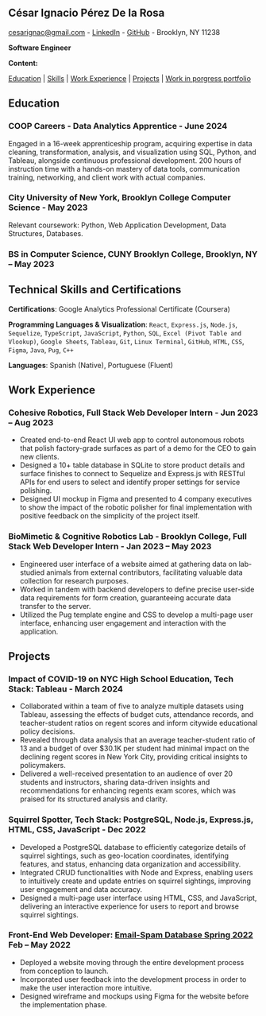 ## César Ignacio Pérez De la Rosa

cesarignac@gmail.com - [LinkedIn] - [GitHub] - Brooklyn, NY 11238

**Software Engineer**

**Content:**

 [Education] | [Skills] | [Work Experience] |  [Projects] | [Work in porgress portfolio]


## Education

### COOP Careers - Data Analytics Apprentice - June 2024

Engaged in a 16-week apprenticeship program, acquiring expertise in data cleaning, transformation, analysis, and visualization using SQL, Python, and Tableau, alongside continuous professional development.
200 hours of instruction time with a hands-on mastery of data tools, communication training, networking, and client work with actual companies.

### City University of New York, Brooklyn College Computer Science	- May 2023

Relevant coursework: Python, Web Application Development, Data Structures, Databases.

### BS in Computer Science, CUNY Brooklyn College, Brooklyn, NY – May 2023


## Technical Skills and Certifications

**Certifications**: Google Analytics Professional Certificate (Coursera) 

**Programming Languages & Visualization**: `React`, `Express.js`, `Node.js`, `Sequelize`, `TypeScript`, `JavaScript`, `Python`, `SQL`, `Excel (Pivot Table and Vlookup)`, `Google Sheets`, `Tableau`, `Git`, `Linux Terminal`, `GitHub`, `HTML`, `CSS`, `Figma`, `Java`, `Pug`, `C++`

**Languages**: Spanish (Native), Portuguese (Fluent)


## Work Experience

### Cohesive Robotics, **Full Stack Web Developer Intern**	- Jun 2023 – Aug 2023

- Created end-to-end React UI web app to control autonomous robots that polish factory-grade surfaces as part of a demo for the CEO to gain new clients.
- Designed a 10+ table database in SQLite to store product details and surface finishes to connect to Sequelize and Express.js with RESTful APIs for end users to select and identify proper settings for service polishing. 
- Designed UI mockup in Figma and presented to 4 company executives to show the impact of the robotic polisher for final implementation with positive feedback on the simplicity of the project itself.

### BioMimetic & Cognitive Robotics Lab - Brooklyn College, **Full Stack Web Developer Intern** -	Jan 2023 – May 2023

- Engineered user interface of a website aimed at gathering data on lab-studied animals from external contributors, facilitating valuable data collection for research purposes.
- Worked in tandem with backend developers to define precise user-side data requirements for form creation, guaranteeing accurate data transfer to the server.
- Utilized the Pug template engine and CSS to develop a multi-page user interface, enhancing user engagement and interaction with the application.


## Projects

### Impact of COVID-19 on NYC High School Education, Tech Stack: Tableau -	March 2024

- Collaborated within a team of five to analyze multiple datasets using Tableau, assessing the effects of budget cuts, attendance records, and teacher-student ratios on regent scores and inform citywide educational policy decisions.
- Revealed through data analysis that an average teacher-student ratio of 13 and a budget of over $30.1K per student had minimal impact on the declining regent scores in New York City, providing critical insights to policymakers.
- Delivered a well-received presentation to an audience of over 20 students and instructors, sharing data-driven insights and recommendations for enhancing regents exam scores, which was praised for its structured analysis and clarity.

### Squirrel Spotter, Tech Stack: PostgreSQL, Node.js, Express.js, HTML, CSS, JavaScript	- Dec 2022

- Developed a PostgreSQL database to efficiently categorize details of squirrel sightings, such as geo-location coordinates, identifying features, and status, enhancing data organization and accessibility.
- Integrated CRUD functionalities with Node and Express, enabling users to intuitively create and update entries on squirrel sightings, improving user engagement and data accuracy.
- Designed a multi-page user interface using HTML, CSS, and JavaScript, delivering an interactive experience for users to report and browse squirrel sightings.

### Front-End Web Developer: [Email-Spam Database Spring 2022] Feb – May 2022

- Deployed a website moving through the entire development process from conception to launch.
- Incorporated user feedback into the development process in order to make the user interaction more intuitive.
- Designed wireframe and mockups using Figma for the website before the implementation phase.




[linkedin]: https://www.linkedin.com/in/cipr
[github]: https://github.com/CesarIgnacio
[césar ignacio pérez de la rosa]: https://cesarignacio.github.io/me
[education]: https://cesarignacio.github.io/me/#education
[skills]: https://cesarignacio.github.io/me/#technical-skills-and-certifications
[work experience]: https://cesarignacio.github.io/me/#work-experience
[projects]: https://cesarignacio.github.io/me/#projects
[email-spam database spring 2022]: https://mixemer.github.io/email_spam_database/
[work in porgress portfolio]: https://cesarignacio.com

